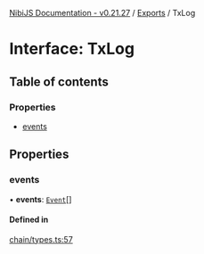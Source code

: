 [NibiJS Documentation - v0.21.27](../intro.md) / [Exports](../modules.md) / TxLog

# Interface: TxLog

## Table of contents

### Properties

- [events](TxLog.md#events)

## Properties

### events

• **events**: [`Event`](Event.md)[]

#### Defined in

[chain/types.ts:57](https://github.com/NibiruChain/ts-sdk/blob/0715849/packages/nibijs/src/chain/types.ts#L57)
